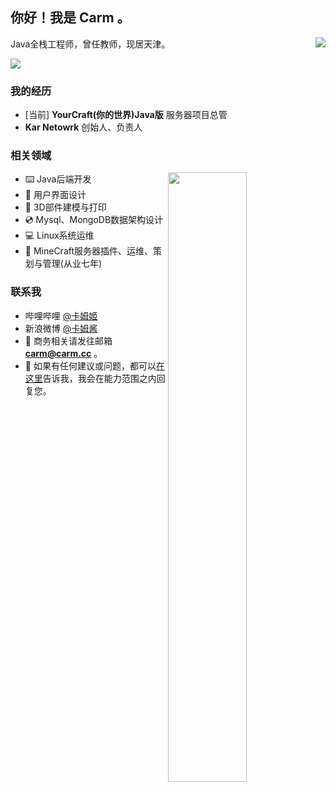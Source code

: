 ## 你好！我是 **Carm** 。
<img align="right" src="https://github-readme-stats.vercel.app/api?username=CarmJos&show_icons=true&hide_title=true" />
Java全栈工程师，曾任教师，现居天津。

![](https://visitor-badge.glitch.me/badge?page_id=carmjos.readme)

### 我的经历
- [当前] **YourCraft(你的世界)Java版** 服务器项目总管
- **Kar Netowrk** 创始人、负责人

### 相关领域
<img align="right" height=50% width=50% src="https://s3.bmp.ovh/imgs/2021/09/0746e92438d32f4d.png" />

- ⌨️ Java后端开发
- 🎥 用户界面设计
- 📐 3D部件建模与打印
- 💿 Mysql、MongoDB数据架构设计
- 💻 Linux系统运维
- 💎 MineCraft服务器插件、运维、策划与管理(从业七年)

### 联系我
- 哔哩哔哩 [@卡姆姬](https://space.bilibili.com/14172948)
- 新浪微博 [@卡姆酱](https://weibo.com/2631818190)
- 📧 商务相关请发往邮箱 **carm@carm.cc** 。
- 💬 如果有任何建议或问题，都可以[在这里](https://github.com/CarmJos/CarmJos/issues)告诉我，我会在能力范围之内回复您。
